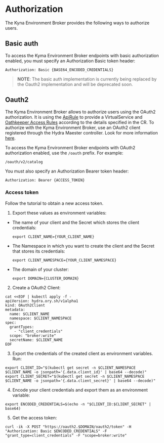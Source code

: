 # Authorization

The Kyna Environment Broker provides the following ways to authorize users.

## Basic auth

To access the Kyma Environment Broker endpoints with basic authorization enabled, you must specify an Authorization Basic token header:

```
Authorization: Basic {BASE64_ENCODED_CREDENTIALS}
```

>**NOTE**: The basic auth implementation is currently being replaced by the Oauth2 implementation and will be deprecated soon.

## Oauth2

The Kyma Environment Broker allows to authorize users using the OAuth2 authorization. It is using the [ApiRule](https://github.com/kyma-project/kyma/blob/master/docs/api-gateway-v2/06-01-apirule.md) to provide a VirtualService and [Oathkeeper Access Rules](https://www.ory.sh/docs/oathkeeper/api-access-rules) according to the details specified in the CR.
To authorize with the Kyma Environment Broker, use an OAuth2 client registered through the Hydra Maester controller. Look for more information [here](https://github.com/kyma-project/kyma/blob/master/docs/api-gateway-v2/08-01-exposesecure.md#register-an-oauth2-client-and-get-tokens).

To access the Kyma Environment Broker endpoints with OAuth2 authorization enabled, use the `/oauth` prefix. For example:

```
/oauth/v2/catalog
```

You must also specify an Authorization Bearer token header:

```
Authorization: Bearer {ACCESS_TOKEN}
```

### Access token

Follow the tutorial to obtain a new access token.

1. Export these values as environment variables:

  - The name of your client and the Secret which stores the client credentials:

    ```shell
    export CLIENT_NAME={YOUR_CLIENT_NAME}
    ```

  - The Namespace in which you want to create the client and the Secret that stores its credentials:

    ```shell
    export CLIENT_NAMESPACE={YOUR_CLIENT_NAMESPACE}
    ```

  - The domain of your cluster:

    ```shell
    export DOMAIN={CLUSTER_DOMAIN}
    ```

2. Create a OAuth2 Client:

```shell
cat <<EOF | kubectl apply -f -
apiVersion: hydra.ory.sh/v1alpha1
kind: OAuth2Client
metadata:
  name: $CLIENT_NAME
  namespace: $CLIENT_NAMESPACE
spec:
  grantTypes:
    - "client_credentials"
  scope: "broker:write"
  secretName: $CLIENT_NAME
EOF
```

3. Export the credentials of the created client as environment variables. Run:

```shell
export CLIENT_ID="$(kubectl get secret -n $CLIENT_NAMESPACE $CLIENT_NAME -o jsonpath='{.data.client_id}' | base64 --decode)"
export CLIENT_SECRET="$(kubectl get secret -n $CLIENT_NAMESPACE $CLIENT_NAME -o jsonpath='{.data.client_secret}' | base64 --decode)"
```

4. Encode your client credentials and export them as an environment variable:

```shell
export ENCODED_CREDENTIALS=$(echo -n "$CLIENT_ID:$CLIENT_SECRET" | base64)
```

5. Get the access token:
```shell
curl -ik -X POST "https://oauth2.$DOMAIN/oauth2/token" -H "Authorization: Basic $ENCODED_CREDENTIALS" -F "grant_type=client_credentials" -F "scope=broker:write"
```
